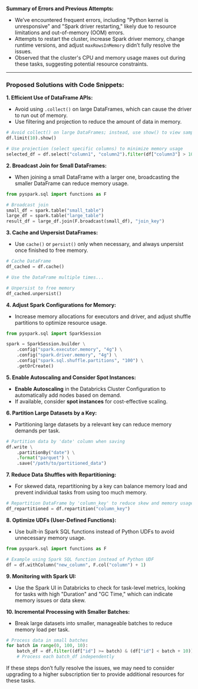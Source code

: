 **Summary of Errors and Previous Attempts:**
- We’ve encountered frequent errors, including "Python kernel is unresponsive" and "Spark driver restarting," likely due to resource limitations and out-of-memory (OOM) errors.
- Attempts to restart the cluster, increase Spark driver memory, change runtime versions, and adjust `maxRowsInMemory` didn’t fully resolve the issues.
- Observed that the cluster's CPU and memory usage maxes out during these tasks, suggesting potential resource constraints.

---

### Proposed Solutions with Code Snippets:

**1. Efficient Use of DataFrame APIs:**
   - Avoid using `.collect()` on large DataFrames, which can cause the driver to run out of memory.
   - Use filtering and projection to reduce the amount of data in memory.

   ```python
   # Avoid collect() on large DataFrames; instead, use show() to view sample rows
   df.limit(10).show()

   # Use projection (select specific columns) to minimize memory usage
   selected_df = df.select("column1", "column2").filter(df["column3"] > 100)
   ```

**2. Broadcast Join for Small DataFrames:**
   - When joining a small DataFrame with a larger one, broadcasting the smaller DataFrame can reduce memory usage.

   ```python
   from pyspark.sql import functions as F

   # Broadcast join
   small_df = spark.table("small_table")
   large_df = spark.table("large_table")
   result_df = large_df.join(F.broadcast(small_df), "join_key")
   ```

**3. Cache and Unpersist DataFrames:**
   - Use `cache()` or `persist()` only when necessary, and always unpersist once finished to free memory.

   ```python
   # Cache DataFrame
   df_cached = df.cache()

   # Use the DataFrame multiple times...

   # Unpersist to free memory
   df_cached.unpersist()
   ```

**4. Adjust Spark Configurations for Memory:**
   - Increase memory allocations for executors and driver, and adjust shuffle partitions to optimize resource usage.

   ```python
   from pyspark.sql import SparkSession

   spark = SparkSession.builder \
       .config("spark.executor.memory", "4g") \
       .config("spark.driver.memory", "4g") \
       .config("spark.sql.shuffle.partitions", "100") \
       .getOrCreate()
   ```

**5. Enable Autoscaling and Consider Spot Instances:**
   - **Enable Autoscaling** in the Databricks Cluster Configuration to automatically add nodes based on demand.
   - If available, consider **spot instances** for cost-effective scaling.

**6. Partition Large Datasets by a Key:**
   - Partitioning large datasets by a relevant key can reduce memory demands per task.

   ```python
   # Partition data by 'date' column when saving
   df.write \
       .partitionBy("date") \
       .format("parquet") \
       .save("/path/to/partitioned_data")
   ```

**7. Reduce Data Shuffles with Repartitioning:**
   - For skewed data, repartitioning by a key can balance memory load and prevent individual tasks from using too much memory.

   ```python
   # Repartition DataFrame by 'column_key' to reduce skew and memory usage
   df_repartitioned = df.repartition("column_key")
   ```

**8. Optimize UDFs (User-Defined Functions):**
   - Use built-in Spark SQL functions instead of Python UDFs to avoid unnecessary memory usage.

   ```python
   from pyspark.sql import functions as F

   # Example using Spark SQL function instead of Python UDF
   df = df.withColumn("new_column", F.col("column") + 1)
   ```

**9. Monitoring with Spark UI:**
   - Use the Spark UI in Databricks to check for task-level metrics, looking for tasks with high "Duration" and "GC Time," which can indicate memory issues or data skew.

**10. Incremental Processing with Smaller Batches:**
   - Break large datasets into smaller, manageable batches to reduce memory load per task.

   ```python
   # Process data in small batches
   for batch in range(0, 100, 10):
       batch_df = df.filter((df["id"] >= batch) & (df["id"] < batch + 10))
       # Process each batch_df independently
   ```
If these steps don’t fully resolve the issues, we may need to consider upgrading to a higher subscription tier to provide additional resources for these tasks.

